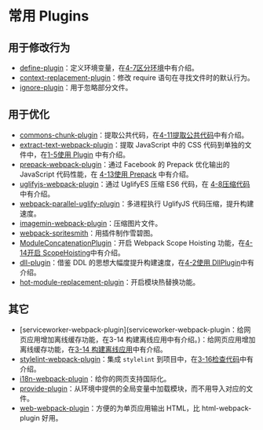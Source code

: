 ﻿# 常用 Plugins #

## 用于修改行为 ##

- [define-plugin](https://webpack.js.org/plugins/define-plugin/)：定义环境变量，在[4-7区分环境](http://webpack.wuhaolin.cn/4%E4%BC%98%E5%8C%96/4-7%E5%8C%BA%E5%88%86%E7%8E%AF%E5%A2%83.html)中有介绍。
- [context-replacement-plugin](http://webpack.wuhaolin.cn/4%E4%BC%98%E5%8C%96/4-7%E5%8C%BA%E5%88%86%E7%8E%AF%E5%A2%83.html)：修改 require 语句在寻找文件时的默认行为。
- [ignore-plugin](https://webpack.js.org/plugins/ignore-plugin/)：用于忽略部分文件。

## 用于优化 ##

- [commons-chunk-plugin](https://webpack.js.org/plugins/commons-chunk-plugin/)：提取公共代码，在[4-11提取公共代码](http://webpack.wuhaolin.cn/4%E4%BC%98%E5%8C%96/4-11%E6%8F%90%E5%8F%96%E5%85%AC%E5%85%B1%E4%BB%A3%E7%A0%81.html)中有介绍。
- [extract-text-webpack-plugin](https://github.com/webpack-contrib/extract-text-webpack-plugin)：提取 JavaScript 中的 CSS 代码到单独的文件中，在[1-5使用 Plugin](http://webpack.wuhaolin.cn/1%E5%85%A5%E9%97%A8/1-5%E4%BD%BF%E7%94%A8Plugin.html) 中有介绍。
- [prepack-webpack-plugin](http://webpack.wuhaolin.cn/1%E5%85%A5%E9%97%A8/1-5%E4%BD%BF%E7%94%A8Plugin.html)：通过 Facebook 的 Prepack 优化输出的 JavaScript 代码性能，在 [4-13使用 Prepack](http://webpack.wuhaolin.cn/4%E4%BC%98%E5%8C%96/4-13%E4%BD%BF%E7%94%A8Prepack.html) 中有介绍。
- [uglifyjs-webpack-plugin](http://webpack.wuhaolin.cn/4%E4%BC%98%E5%8C%96/4-13%E4%BD%BF%E7%94%A8Prepack.html)：通过 UglifyES 压缩 ES6 代码，在 [4-8压缩代码](http://webpack.wuhaolin.cn/4%E4%BC%98%E5%8C%96/4-13%E4%BD%BF%E7%94%A8Prepack.html)中有介绍。
- [webpack-parallel-uglify-plugin](https://github.com/gdborton/webpack-parallel-uglify-plugin)：多进程执行 UglifyJS 代码压缩，提升构建速度。
- [imagemin-webpack-plugin](https://www.npmjs.com/package/imagemin-webpack-plugin)：压缩图片文件。
- [webpack-spritesmith](https://www.npmjs.com/package/webpack-spritesmith)：用插件制作雪碧图。
- [ModuleConcatenationPlugin](https://webpack.js.org/plugins/module-concatenation-plugin/)：开启 Webpack Scope Hoisting 功能，在[4-14开启 ScopeHoisting](http://webpack.wuhaolin.cn/4%E4%BC%98%E5%8C%96/4-14%E5%BC%80%E5%90%AFScopeHoisting.html)中有介绍。
- [dll-plugin](https://webpack.js.org/plugins/dll-plugin/)：借鉴 DDL 的思想大幅度提升构建速度，在[4-2使用 DllPlugin](http://webpack.wuhaolin.cn/4%E4%BC%98%E5%8C%96/4-2%E4%BD%BF%E7%94%A8DllPlugin.html)中有介绍。
- [hot-module-replacement-plugin](http://webpack.wuhaolin.cn/4%E4%BC%98%E5%8C%96/4-2%E4%BD%BF%E7%94%A8DllPlugin.html)：开启模块热替换功能。

## 其它 ##

- [serviceworker-webpack-plugin](serviceworker-webpack-plugin：给网页应用增加离线缓存功能，在3-14 构建离线应用中有介绍。)：给网页应用增加离线缓存功能，在[3-14 构建离线应用](http://webpack.wuhaolin.cn/3%E5%AE%9E%E6%88%98/3-14%E6%9E%84%E5%BB%BA%E7%A6%BB%E7%BA%BF%E5%BA%94%E7%94%A8.html)中有介绍。
- [stylelint-webpack-plugin](https://github.com/JaKXz/stylelint-webpack-plugin)：集成 `stylelint` 到项目中，在[3-16检查代码](http://webpack.wuhaolin.cn/3%E5%AE%9E%E6%88%98/3-16%E6%A3%80%E6%9F%A5%E4%BB%A3%E7%A0%81.html)中有介绍。
- [i18n-webpack-plugin](https://github.com/webpack-contrib/i18n-webpack-plugin)：给你的网页支持国际化。
- [provide-plugin](https://webpack.js.org/plugins/provide-plugin/)：从环境中提供的全局变量中加载模块，而不用导入对应的文件。
- [web-webpack-plugin](https://github.com/gwuhaolin/web-webpack-plugin)：方便的为单页应用输出 HTML，比 html-webpack-plugin 好用。